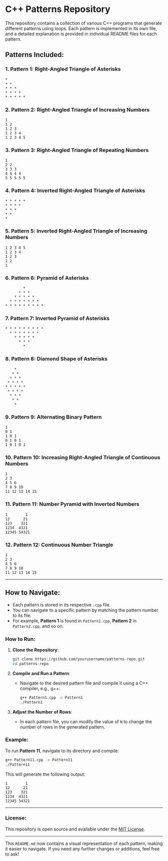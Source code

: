 # C++ Patterns Repository

This repository contains a collection of various C++ programs that generate different patterns using loops. Each pattern is implemented in its own file, and a detailed explanation is provided in individual README files for each pattern.

## Patterns Included:

### 1. **Pattern 1: Right-Angled Triangle of Asterisks**
```
*
* *
* * *
* * * *
* * * * *
```

### 2. **Pattern 2: Right-Angled Triangle of Increasing Numbers**
```
1
1 2
1 2 3
1 2 3 4
1 2 3 4 5
```

### 3. **Pattern 3: Right-Angled Triangle of Repeating Numbers**
```
1
2 2
3 3 3
4 4 4 4
5 5 5 5 5
```

### 4. **Pattern 4: Inverted Right-Angled Triangle of Asterisks**
```
* * * * *
* * * *
* * *
* *
*
```

### 5. **Pattern 5: Inverted Right-Angled Triangle of Increasing Numbers**
```
1 2 3 4 5
1 2 3 4
1 2 3
1 2
1
```

### 6. **Pattern 6: Pyramid of Asterisks**
```
        *
      * * *
    * * * * *
  * * * * * * *
* * * * * * * * *
```

### 7. **Pattern 7: Inverted Pyramid of Asterisks**
```
* * * * * * * * *
  * * * * * * *
    * * * * *
      * * *
        *
```

### 8. **Pattern 8: Diamond Shape of Asterisks**
```
    *
   * *
  * * *
 * * * *
* * * * *
 * * * *
  * * *
   * *
    *
```

### 9. **Pattern 9: Alternating Binary Pattern**
```
1
0 1
1 0 1
0 1 0 1
1 0 1 0 1
```

### 10. **Pattern 10: Increasing Right-Angled Triangle of Continuous Numbers**
```
1
2 3
4 5 6
7 8 9 10
11 12 13 14 15
```

### 11. **Pattern 11: Number Pyramid with Inverted Numbers**
```
1        1
12      21
123    321
1234  4321
12345 54321
```

### 12. **Pattern 12: Continuous Number Triangle**
```
1
2 3
4 5 6
7 8 9 10
11 12 13 14 15
```

---

## How to Navigate:

- Each pattern is stored in its respective `.cpp` file.
- You can navigate to a specific pattern by matching the pattern number to its file.
- For example, **Pattern 1** is found in `Pattern1.cpp`, **Pattern 2** in `Pattern2.cpp`, and so on.

### How to Run:

1. **Clone the Repository**:
   ```bash
   git clone https://github.com/yourusername/patterns-repo.git
   cd patterns-repo
   ```

2. **Compile and Run a Pattern**:
   - Navigate to the desired pattern file and compile it using a C++ compiler, e.g., g++:
     ```bash
     g++ Pattern1.cpp -o Pattern1
     ./Pattern1
     ```

3. **Adjust the Number of Rows**:
   - In each pattern file, you can modify the value of `N` to change the number of rows in the generated pattern.

### Example:

To run **Pattern 11**, navigate to its directory and compile:
```bash
g++ Pattern11.cpp -o Pattern11
./Pattern11
```

This will generate the following output:
```
1        1
12      21
123    321
1234  4321
12345 54321
```

---

### License:
This repository is open source and available under the [MIT License](LICENSE).

---

This `README.md` now contains a visual representation of each pattern, making it easier to navigate. If you need any further changes or additions, feel free to ask!
